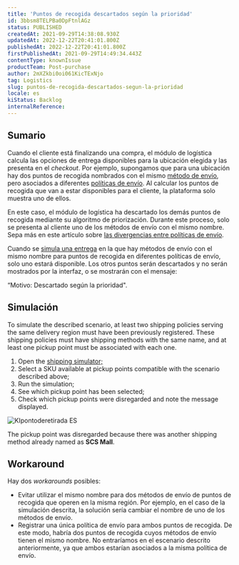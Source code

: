 ```yaml
---
title: 'Puntos de recogida descartados según la prioridad'
id: 3bbsm8TELPBa0DpFtnlAGz
status: PUBLISHED
createdAt: 2021-09-29T14:38:08.930Z
updatedAt: 2022-12-22T20:41:01.800Z
publishedAt: 2022-12-22T20:41:01.800Z
firstPublishedAt: 2021-09-29T14:49:34.443Z
contentType: knownIssue
productTeam: Post-purchase
author: 2mXZkbi0oi061KicTExNjo
tag: Logistics
slug: puntos-de-recogida-descartados-segun-la-prioridad
locale: es
kiStatus: Backlog
internalReference: 
---
```


## Sumario


Cuando el cliente está finalizando una compra, el módulo de logística calcula las opciones de entrega disponibles para la ubicación elegida y las presenta en el _checkout_. Por ejemplo, supongamos que para una ubicación hay dos puntos de recogida nombrados con el mismo [método de envío](https://help.vtex.com/pt/tutorial/como-funciona-o-tipo-de-entrega--tutorials_126), pero asociados a diferentes [políticas de envío](https://help.vtex.com/pt/tutorial/politica-de-envio--tutorials_140). Al calcular los puntos de recogida que van a estar disponibles para el cliente, la plataforma solo muestra uno de ellos. 

En este caso, el módulo de logística ha descartado los demás puntos de recogida mediante su algoritmo de priorización. Durante este proceso, solo se presenta al cliente uno de los métodos de envío con el mismo nombre. Sepa más en este artículo sobre [las divergencias entre políticas de envío](https://help.vtex.com/pt/faq/por-que-minha-transportadora-nao-aparece-no-checkout--frequentlyAskedQuestions_165#concorrencia-entre-transportadoras-do-mesmo-tipo). 

Cuando se [simula una entrega](https://help.vtex.com/pt/tutorial/simulador-de-envio--tutorials_144) en la que hay métodos de envío con el mismo nombre para puntos de recogida en diferentes políticas de envío, solo uno estará disponible. Los otros puntos serán descartados y no serán mostrados por la interfaz, o se mostrarán con el mensaje:

“Motivo: Descartado según la prioridad".


## Simulación


To simulate the described scenario, at least two shipping policies serving the same delivery region must have been previously registered. These shipping policies must have shipping methods with the same name, and at least one pickup point must be associated with each one.

1. Open the [shipping simulator;](https://help.vtex.com/en/tutorial/simulador-de-envio--tutorials_144)
2. Select a SKU available at pickup points compatible with the scenario described above;
3. Run the simulation;
4. See which pickup point has been selected;
5. Check which pickup points were disregarded and note the message displayed.

![KIpontoderetirada ES](https://images.ctfassets.net/alneenqid6w5/6TLSPTSA7E5EG2sevnDYXf/3a5671abaf682e8a0a52e73e5db41896/KIpontoderetirada_ES.png)

The pickup point was disregarded because there was another shipping method already named as **SCS Mall**.


## Workaround


Hay dos _workarounds_ posibles:

* Evitar utilizar el mismo nombre para dos métodos de envío de puntos de recogida que operen en la misma región. Por ejemplo, en el caso de la simulación descrita, la solución sería cambiar el nombre de uno de los métodos de envío.
* Registrar una única política de envío para ambos puntos de recogida. De este modo, habría dos puntos de recogida cuyos métodos de envío tienen el mismo nombre. No entraríamos en el escenario descrito anteriormente, ya que ambos estarían asociados a la misma política de envío.

